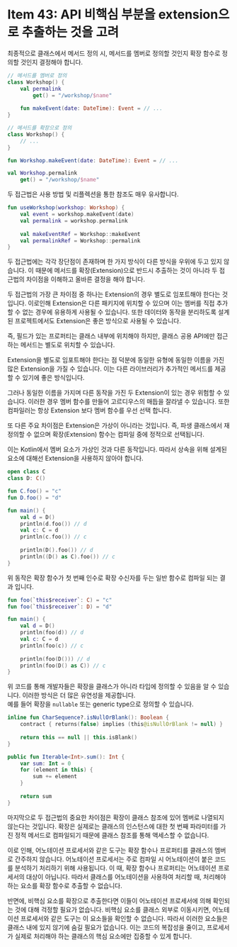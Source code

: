 # Item 43: API 비핵심 부분을 extension으로 추출하는 것을 고려

최종적으로 클래스에서 메서드 정의 시, 메서드를 멤버로 정의할 것인지 확장 함수로 정의할 것인지 결정해야 합니다.

```kotlin
// 메서드를 멤버로 정의
class Workshop() {
    val permalink 
        get() = "/workshop/$name" 
    
    fun makeEvent(date: DateTime): Event = // ...
}

// 메서드를 확장으로 정의
class Workshop() {
    // ...
}

fun Workshop.makeEvent(date: DateTime): Event = // ...

val Workshop.permalink
    get() = "/workshop/$name" 
```

두 접근법은 사용 방법 및 리플렉션을 통한 참조도 매우 유사합니다. 

```kotlin
fun useWorkshop(workshop: Workshop) {
    val event = workshop.makeEvent(date)
    val permalink = workshop.permalink
    
    val makeEventRef = Workshop::makeEvent
    val permalinkRef = Workshop::permalink
}
```

두 접근법에는 각각 장단점이 존재하며 한 가지 방식이 다른 방식을 우위에 두고 있지 않습니다.
이 때문에 메서드를 확장(Extension)으로 반드시 추출하는 것이 아니라 두 접근법의 차이점을 이해하고 올바른 결정을 해야 합니다.

두 접근법의 가장 큰 차이점 중 하나는 Extension의 경우 별도로 임포트해야 한다는 것입니다.
이로인해 Extension은 다른 패키지에 위치할 수 있으며 이는 멤버를 직접 추가할 수 없는 경우에 유용하게 사용될 수 있습니다.
또한 데이터와 동작을 분리하도록 설계된 프로젝트에서도 Extension은 좋은 방식으로 사용될 수 있습니다.

즉, 필드가 있는 프로퍼티는 클래스 내부에 위치해야 하지만, 클래스 공용 API에만 접근하는 메서드는 별도로 위치할 수 있습니다.

Extension을 별도로 임포트해야 한다는 점 덕분에 동일한 유형에 동일한 이름을 가진 많은 Extension을 가질 수 있습니다.
이는 다른 라이브러리가 추가적인 메서드를 제공할 수 있기에 좋은 방식입니다.

그러나 동일한 이름을 가지며 다른 동작을 가진 두 Extension이 있는 경우 위험할 수 있습니다.
이러한 경우 멤버 함수를 만들어 고르디우스의 매듭을 잘라낼 수 있습니다. 또한 컴파일러는 항상 Extension 보다 멤버 함수를 우선 선택 합니다.

또 다른 주요 차이점은 Extension은 가상이 아니라는 것입니다. 즉, 파생 클래스에서 재정의할 수 없으며 확장(Extension) 함수는 컴파일 중에 정적으로 선택됩니다.

이는 Kotlin에서 멤버 요소가 가상인 것과 다른 동작입니다. 따라서 상속을 위해 설계된 요소에 대해선 Extension을 사용하지 않아야 합니다.

```kotlin
open class C
class D: C()

fun C.foo() = "c"
fun D.foo() = "d"

fun main() {
    val d = D()
    println(d.foo()) // d
    val c: C = d
    println(c.foo()) // c 
    
    println(D().foo()) // d
    println((D() as C).foo()) // c
}
```

위 동작은 확장 함수가 첫 번째 인수로 확장 수신자를 두는 일반 함수로 컴파일 되는 결과 입니다.

```kotlin
fun foo(`this$receiver`: C) = "c"
fun foo(`this$receiver`: D) = "d"

fun main() {
    val d = D()
    println(foo(d)) // d
    val c: C = d
    println(foo(c)) // c 
    
    println(foo(D())) // d
    println(foo(D() as C)) // c
}
```

위 코드를 통해 개발자들은 확장을 클래스가 아니라 타입에 정의할 수 있음을 알 수 있습니다. 이러한 방식은 더 많은 유연성을 제공합니다.  
예를 들어 확장을 `nullable` 또는 generic type으로 정의할 수 있습니다.

```kotlin
inline fun CharSequence?.isNullOrBlank(): Boolean {
    contract { returns(false) implies (this@isNullOrBlank != null) }
    
    return this == null || this.isBlank()
}

public fun Iterable<Int>.sum(): Int {
    var sum: Int = 0
    for (element in this) {
        sum += element
    }
    
    return sum
}
```

마지막으로 두 접근법의 중요한 차이점은 확장이 클래스 참조에 있어 멤버로 나열되지 않는다는 것입니다.
확장은 실제로는 클래스의 인스턴스에 대한 첫 번째 파라미터를 가진 정적 메서드로 컴파일되기 때문에 클래스 참조를 통해 액세스할 수 없습니다.

이로 인해, 어노테이션 프로세서와 같은 도구는 확장 함수나 프로퍼티를 클래스의 멤버로 간주하지 않습니다.
어노테이션 프로세서는 주로 컴파일 시 어노테이션이 붙은 코드를 분석하기 처리하기 위해 사용됩니다.
이 때, 확장 함수나 프로퍼티는 어노테이션 프로세서의 대상이 아닙니다.
따라서 클래스를 어노테이션을 사용하여 처리할 때, 처리해야 하는 요소를 확장 함수로 추출할 수 없습니다.

반면에, 비핵심 요소를 확장으로 추출한다면 이들이 어노테이션 프로세서에 의해 확인되는 것에 대해 걱정할 필요가 없습니다.
비핵심 요소를 클래스 외부로 이동시키면, 어노테이션 프로세서와 같은 도구는 이 요소들을 확인할 수 없습니다.
따라서 이러한 요소들은 클래스 내에 있지 않기에 숨길 필요가 없습니다.
이는 코드의 복잡성을 줄이고, 프로세서가 실제로 처리해야 하는 클래스의 핵심 요소에만 집중할 수 있게 합니다. 

